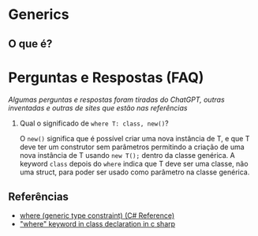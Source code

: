# Generics

## O que é?

# Perguntas e Respostas (FAQ)

_Algumas perguntas e respostas foram tiradas do ChatGPT, outras inventadas e outras de sites que estão nas referências_

1. Qual o significado de ```where T: class, new()```?

    O ```new()``` significa que é possível criar uma nova instância de T, e que T deve ter um construtor sem parâmetros permitindo a criação de uma nova instância de T usando ```new T();``` dentro da classe genérica. A keyword ```class``` depois do ```where``` indica que T deve ser uma classe, não uma struct, para poder ser usado como parâmetro na classe genérica.


## Referências

- [where (generic type constraint) (C# Reference)](https://learn.microsoft.com/en-us/dotnet/csharp/language-reference/keywords/where-generic-type-constraint)
- ["where" keyword in class declaration in c sharp](https://stackoverflow.com/questions/1598487/where-keyword-in-class-declaration-in-c-sharp)
